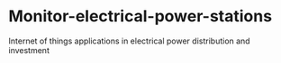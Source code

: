 # Monitor-electrical-power-stations
Internet of things applications in electrical power distribution and investment 
